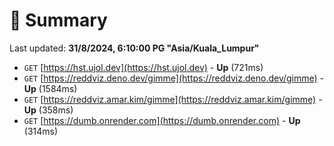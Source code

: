 # 📖 Summary
Last updated: **31/8/2024, 6:10:00 PG "Asia/Kuala_Lumpur"**

- `GET` [https://hst.ujol.dev](https://hst.ujol.dev) - **Up** (721ms)
- `GET` [https://reddviz.deno.dev/gimme](https://reddviz.deno.dev/gimme) - **Up** (1584ms)
- `GET` [https://reddviz.amar.kim/gimme](https://reddviz.amar.kim/gimme) - **Up** (358ms)
- `GET` [https://dumb.onrender.com](https://dumb.onrender.com) - **Up** (314ms)
